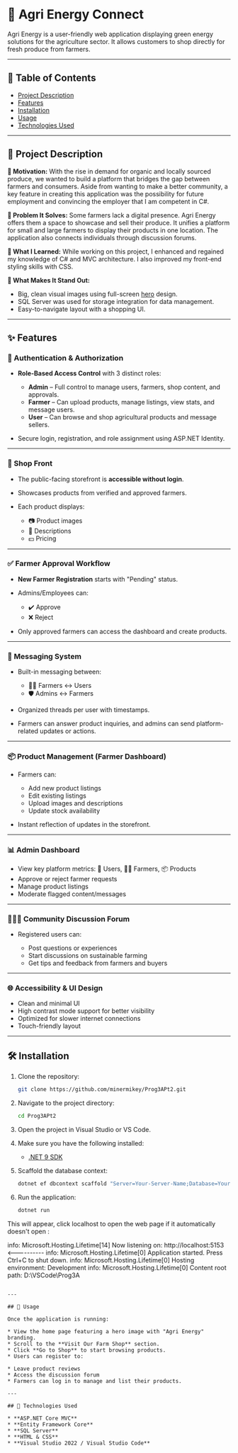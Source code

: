 # 🌱 Agri Energy Connect

Agri Energy is a user-friendly web application displaying green energy solutions for the agriculture sector. It allows customers to shop directly for fresh produce from farmers.

---

## 📖 Table of Contents

* [Project Description](#📌-project-description)
* [Features](#✨-features)
* [Installation](#🛠-installation)
* [Usage](#🚀-usage)
* [Technologies Used](#🧰-technologies-used)

---

## 📌 Project Description

**🎯 Motivation:**
With the rise in demand for organic and locally sourced produce, we wanted to build a platform that bridges the gap between farmers and consumers. Aside from wanting to make a better community, a key feature in creating this application was the possibility for future employment and convincing the employer that I am competent in C#.

**🧩 Problem It Solves:**
Some farmers lack a digital presence. Agri Energy offers them a space to showcase and sell their produce. It unifies a platform for small and large farmers to display their products in one location. The application also connects individuals through discussion forums.

**🧠 What I Learned:**
While working on this project, I enhanced and regained my knowledge of C# and MVC architecture. I also improved my front-end styling skills with CSS.

**🌟 What Makes It Stand Out:**

* Big, clean visual images using full-screen [hero](https://vwo.com/glossary/hero-image/#:~:text=What%20is%20a%20hero%20image,directly%20beneath%20the%20website%20header) design.
* SQL Server was used for storage integration for data management.
* Easy-to-navigate layout with a shopping UI.

---

## ✨ Features

### 🔐 Authentication & Authorization

* **Role-Based Access Control** with 3 distinct roles:

  * **Admin** – Full control to manage users, farmers, shop content, and approvals.
  * **Farmer** – Can upload products, manage listings, view stats, and message users.
  * **User** – Can browse and shop agricultural products and message sellers.

* Secure login, registration, and role assignment using ASP.NET Identity.

---

### 🛒 Shop Front

* The public-facing storefront is **accessible without login**.

* Showcases products from verified and approved farmers.

* Each product displays:

  * 📷 Product images
  * 📝 Descriptions
  * 💵 Pricing
---

### ✅ Farmer Approval Workflow

* **New Farmer Registration** starts with "Pending" status.
* Admins/Employees can:

  * ✔️ Approve
  * ❌ Reject
* Only approved farmers can access the dashboard and create products.

---

### 💬 Messaging System

* Built-in messaging between:

  * 👩‍🌾 Farmers ↔ Users
  * 🛡️ Admins ↔ Farmers
* Organized threads per user with timestamps.
* Farmers can answer product inquiries, and admins can send platform-related updates or actions.

---

### 📦 Product Management (Farmer Dashboard)

* Farmers can:

  * Add new product listings
  * Edit existing listings
  * Upload images and descriptions
  * Update stock availability

* Instant reflection of updates in the storefront.

---

### 📊 Admin Dashboard

* View key platform metrics: 👥 Users, 👨‍🌾 Farmers, 📦 Products
* Approve or reject farmer requests
* Manage product listings
* Moderate flagged content/messages

---
### 🧑‍🤝‍🧑 Community Discussion Forum

* Registered users can:

  * Post questions or experiences
  * Start discussions on sustainable farming
  * Get tips and feedback from farmers and buyers

---

### 🌐 Accessibility & UI Design

* Clean and minimal UI
* High contrast mode support for better visibility
* Optimized for slower internet connections
* Touch-friendly layout

---

## 🛠 Installation

1. Clone the repository:

   ```bash
   git clone https://github.com/minermikey/Prog3APt2.git
   ```

2. Navigate to the project directory:

   ```bash
   cd Prog3APt2
   ```

3. Open the project in Visual Studio or VS Code.

4. Make sure you have the following installed:

   * [.NET 9 SDK](https://dotnet.microsoft.com/en-us/download)

5. Scaffold the database context:

   ```bash
   dotnet ef dbcontext scaffold "Server=Your-Server-Name;Database=Your-Database;Trusted_Connection=True;TrustServerCertificate=True;" Microsoft.EntityFrameworkCore.SqlServer -o Models --force
   ```

6. Run the application:

   ```bash
   dotnet run

This will appear, click localhost to open the web page if it automatically doesn't open : 

info: Microsoft.Hosting.Lifetime[14]
      Now listening on: http://localhost:5153 <----------
info: Microsoft.Hosting.Lifetime[0]
      Application started. Press Ctrl+C to shut down.
info: Microsoft.Hosting.Lifetime[0]
      Hosting environment: Development
info: Microsoft.Hosting.Lifetime[0]
      Content root path: D:\VSCode\Prog3A
   
   ```

---

## 🚀 Usage

Once the application is running:

* View the home page featuring a hero image with "Agri Energy" branding.
* Scroll to the **Visit Our Farm Shop** section.
* Click **Go to Shop** to start browsing products.
* Users can register to:

  * Leave product reviews
  * Access the discussion forum
* Farmers can log in to manage and list their products.

---

## 🧰 Technologies Used

* **ASP.NET Core MVC**
* **Entity Framework Core**
* **SQL Server**
* **HTML & CSS**
* **Visual Studio 2022 / Visual Studio Code**
